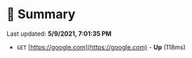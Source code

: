 # 📖 Summary
Last updated: **5/9/2021, 7:01:35 PM**

- `GET` [https://google.com](https://google.com) - **Up** (118ms)
